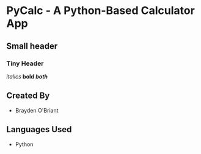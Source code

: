 # PyCalc - A Python-Based Calculator App
## Small header
### Tiny Header
*italics*
**bold**
***both***
## Created By
- Brayden O'Briant
## Languages Used
- Python

